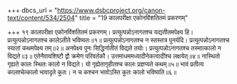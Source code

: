 +++
dbcs_url = "https://www.dsbcproject.org/canon-text/content/534/2504"
title = "19 कालपरीक्षा एकोनविंशतितमं प्रकरणम्"

+++
१९
कालपरीक्षा एकोनविंशतितमं प्रकरणम्।
प्रत्युत्पन्नोऽनागतश्च यद्यतीतमपेक्ष्य हि। 
प्रत्युत्पन्नोऽनागतश्च कालेऽतीते भविष्यतः॥१॥
प्रत्युत्पन्नोऽनागतश्च न स्तस्तत्र पुनर्यदि। 
प्रत्युत्पन्नोऽनागतश्च स्यातां कथमपेक्ष्य तम्॥२॥
अनपेक्ष्य पुनः सिद्धिर्नातीतं विद्यते तयोः। 
प्रत्युत्पन्नोऽनागतश्च तस्मात्कालो न विद्यते॥३॥
एतेनैवावशिष्टौ द्वौ क्रमेण परिवर्तकौ। 
उत्तमाधममध्यादीनेकत्वादींश्च लक्षयेत्॥४॥
नास्थितो गृह्यते कालः स्थितः कालो न विद्यते। 
यो गृह्येतागृहीतश्च कालः प्रज्ञप्यते कथम्॥५॥
भावं प्रतीत्य कालश्चेत्कालो भावादृते कुतः। 
न च कश्चन भावोऽस्ति कुतः कालो भविष्यति॥६॥
